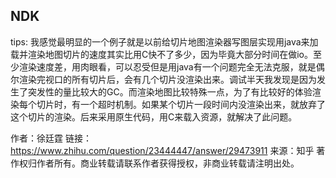 ## NDK

tips:
我感觉最明显的一个例子就是以前给切片地图渲染器写图层实现用java来加载并渲染地图切片的速度其实比用C快不了多少，因为毕竟大部分时间在做io。至少渲染速度差，用肉眼看，可以忍受但是用java有一个问题完全无法克服，就是偶尔渲染完视口的所有切片后，会有几个切片没渲染出来。调试半天我发现是因为发生了突发性的量比较大的GC。而渲染地图比较特殊一点，为了有比较好的体验渲染每个切片时，有一个超时机制。如果某个切片一段时间内没渲染出来，就放弃了这个切片的渲染。后来采用原生代码，用C来载入资源，就解决了此问题。

作者：徐廷霆
链接：https://www.zhihu.com/question/23444447/answer/29473911
来源：知乎
著作权归作者所有。商业转载请联系作者获得授权，非商业转载请注明出处。
